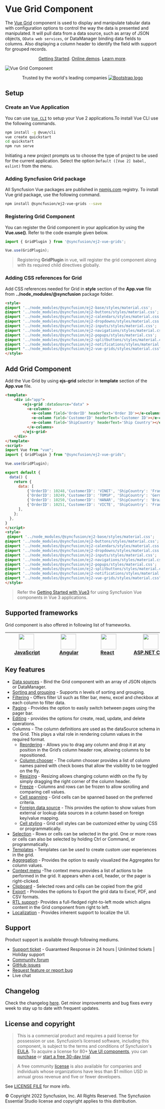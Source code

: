 # Vue Grid Component

The [Vue Grid](https://www.syncfusion.com/vue-ui-components/vue-grid?utm_source=npm&utm_medium=listing&utm_campaign=vue-grid-npm) component is used to display and manipulate tabular data with configuration options to control the way the data is presented and manipulated. It will pull data from a data source, such as array of JSON objects, `OData web services`, or DataManager binding data fields to columns. Also displaying a column header to identify the field with support for grouped records.

<p align="center">
  <a href="https://ej2.syncfusion.com/vue/documentation/grid/getting-started/?utm_source=npm&utm_medium=listing&utm_campaign=vue-grid-npm">Getting Started</a>.
  <a href="https://ej2.syncfusion.com/vue/demos/?utm_source=npm&utm_medium=listing&utm_campaign=vue-grid-npm#/bootstrap5/grid/overview">Online demos</a>.
  <a href="https://www.syncfusion.com/vue-components/vue-grid?utm_source=npm&utm_medium=listing&utm_campaign=vue-grid-npm">Learn more</a>.
</p>

![Vue Grid Component](https://raw.githubusercontent.com/SyncfusionExamples/nuget-img/master/vue/vue-datagrid.png)

<p align="center">
Trusted by the world's leading companies
  <a href="https://www.syncfusion.com">
    <img src="https://raw.githubusercontent.com/SyncfusionExamples/nuget-img/master/syncfusion/syncfusion-trusted-companies.webp" alt="Bootstrap logo">
  </a>
</p>

## Setup

### Create an Vue Application

You can use [`Vue CLI`](https://github.com/vuejs/vue-cli) to setup your Vue 2 applications.To install Vue CLI use the following commands.

```bash
npm install -g @vue/cli
vue create quickstart
cd quickstart
npm run serve
```
Initiating a new project prompts us to choose the type of project to be used for the current application. Select the option `Default ([Vue 2] babel, eslint)` from the menu.

### Adding Syncfusion Grid package

All Syncfusion Vue packages are published in [npmjs.com](https://www.npmjs.com/~syncfusionorg) registry. To install Vue grid package, use the following command.

```bash
npm install @syncfusion/ej2-vue-grids --save
```

### Registering Grid Component

You can register the Grid component in your application by using the **Vue.use()**. Refer to the code example given below.

```typescript
import { GridPlugin } from '@syncfusion/ej2-vue-grids';

Vue.use(GridPlugin);
```

> Registering **GridPlugin** in vue, will register the grid component along with its required child directives globally.

### Adding CSS references for Grid

Add CSS references needed for Grid in **style** section of the **App.vue** file from **../node_modules/@syncfusion** package folder.

```html
<style>
@import '../node_modules/@syncfusion/ej2-base/styles/material.css';  
@import '../node_modules/@syncfusion/ej2-buttons/styles/material.css';  
@import '../node_modules/@syncfusion/ej2-calendars/styles/material.css';  
@import '../node_modules/@syncfusion/ej2-dropdowns/styles/material.css';  
@import '../node_modules/@syncfusion/ej2-inputs/styles/material.css';  
@import '../node_modules/@syncfusion/ej2-navigations/styles/material.css';
@import '../node_modules/@syncfusion/ej2-popups/styles/material.css';
@import '../node_modules/@syncfusion/ej2-splitbuttons/styles/material.css';
@import '../node_modules/@syncfusion/ej2-notifications/styles/material.css';
@import "../node_modules/@syncfusion/ej2-vue-grids/styles/material.css";
</style>
```

## Add Grid Component

Add the Vue Grid by using **ejs-grid** selector in **template** section of the **App.vue** file.

```html
<template>
    <div id="app">
        <ejs-grid :dataSource="data" >
          <e-columns>
            <e-column field='OrderID' headerText='Order ID'></e-column>
            <e-column field='CustomerID' headerText='Customer ID'></e-column>
            <e-column field='ShipCountry' headerText='Ship Country'></e-column>
          </e-columns>
        </ejs-grid>
    </div>
</template>
<script>
import Vue from "vue";
import { GridPlugin } from "@syncfusion/ej2-vue-grids";

Vue.use(GridPlugin);

export default {
  data() {
    return {
      data: [
          {'OrderID': 10248,'CustomerID': 'VINET', 'ShipCountry': 'France'},
          {'OrderID': 10249,'CustomerID': 'TOMSP', 'ShipCountry': 'Germany'},
          {'OrderID': 10250,'CustomerID': 'HANAR', 'ShipCountry': 'Brazil' },
          {'OrderID': 10251,'CustomerID': 'VICTE', 'ShipCountry': 'France'}
      ],
    };
  },
}
</script>
<style>
 @import '../node_modules/@syncfusion/ej2-base/styles/material.css';  
@import '../node_modules/@syncfusion/ej2-buttons/styles/material.css';  
@import '../node_modules/@syncfusion/ej2-calendars/styles/material.css';  
@import '../node_modules/@syncfusion/ej2-dropdowns/styles/material.css';  
@import '../node_modules/@syncfusion/ej2-inputs/styles/material.css';  
@import '../node_modules/@syncfusion/ej2-navigations/styles/material.css';
@import '../node_modules/@syncfusion/ej2-popups/styles/material.css';
@import '../node_modules/@syncfusion/ej2-splitbuttons/styles/material.css';
@import '../node_modules/@syncfusion/ej2-notifications/styles/material.css';
@import "../node_modules/@syncfusion/ej2-vue-grids/styles/material.css";
</style>
```
> Refer the [Getting Started with Vue3](https://ej2.syncfusion.com/vue/documentation/grid/getting-started-vue/) for using Syncfusion Vue components in Vue 3 applications.

## Supported frameworks

Grid component is also offered in following list of frameworks.

| [<img src="https://ej2.syncfusion.com/github/images/js.svg" height="50" />](https://www.syncfusion.com/javascript-ui-controls?utm_medium=listing&utm_source=github)<br/>&nbsp;&nbsp;&nbsp;&nbsp;&nbsp;[JavaScript](https://www.syncfusion.com/javascript-ui-controls?utm_medium=listing&utm_source=github)&nbsp;&nbsp;&nbsp;&nbsp; | [<img src="https://ej2.syncfusion.com/github/images/angular.svg"  height="50" />](https://www.syncfusion.com/angular-components/?utm_medium=listing&utm_source=github)<br/>&nbsp;&nbsp;&nbsp;&nbsp;&nbsp;&nbsp;&nbsp;[Angular](https://www.syncfusion.com/angular-components/?utm_medium=listing&utm_source=github)&nbsp;&nbsp;&nbsp;&nbsp;&nbsp;&nbsp; | [<img src="https://ej2.syncfusion.com/github/images/react.svg" height="50" />](https://www.syncfusion.com/react-ui-components?utm_medium=listing&utm_source=github)<br/>&nbsp;&nbsp;&nbsp;&nbsp;&nbsp;&nbsp;&nbsp;[React](https://www.syncfusion.com/react-ui-components?utm_medium=listing&utm_source=github)&nbsp;&nbsp;&nbsp;&nbsp;&nbsp;&nbsp;&nbsp;&nbsp;&nbsp; | [<img src="https://ej2.syncfusion.com/github/images/netcore.svg" height="50" />](https://www.syncfusion.com/aspnet-core-ui-controls?utm_medium=listing&utm_source=github)<br/>&nbsp;&nbsp;[ASP.NET&nbsp;Core](https://www.syncfusion.com/aspnet-core-ui-controls?utm_medium=listing&utm_source=github)&nbsp;&nbsp; | [<img src="https://ej2.syncfusion.com/github/images/netmvc.svg" height="50" />](https://www.syncfusion.com/aspnet-mvc-ui-controls?utm_medium=listing&utm_source=github)<br/>&nbsp;&nbsp;[ASP.NET&nbsp;MVC](https://www.syncfusion.com/aspnet-mvc-ui-controls?utm_medium=listing&utm_source=github)&nbsp;&nbsp; | 
| :-----: | :-----: | :-----: | :-----: | :-----: |

## Key features

* [Data sources](https://ej2.syncfusion.com/vue/demos/?utm_source=npm&utm_medium=listing&utm_campaign=vue-grid-npm/#/material/grid/local-data.html) - Bind the Grid component with an array of JSON objects or DataManager.
* [Sorting and grouping](https://ej2.syncfusion.com/vue/demos/?utm_source=npm&utm_medium=listing&utm_campaign=vue-grid-npm/#/material/grid/grouping.html) - Supports n levels of sorting and grouping.
* [Filtering](https://ej2.syncfusion.com/vue/demos/?utm_source=npm&utm_medium=listing&utm_campaign=vue-grid-npm/#/material/grid/filtering.html) - Offers filter UI such as filter bar, menu, excel and checkbox at each column to filter data.
* [Paging](https://ej2.syncfusion.com/vue/demos/?utm_source=npm&utm_medium=listing&utm_campaign=vue-grid-npm/#/material/grid/paging.html) - Provides the option to easily switch between pages using the pager bar.
* [Editing](https://ej2.syncfusion.com/vue/demos/?utm_source=npm&utm_medium=listing&utm_campaign=vue-grid-npm/#/material/grid/inline-editing.html) - provides the options for create, read, update, and delete operations.
* Columns - The column definitions are used as the dataSource schema in the Grid. This plays a vital role in rendering column values in the required format.
  * [Reordering](https://ej2.syncfusion.com/vue/demos/?utm_source=npm&utm_medium=listing&utm_campaign=vue-grid-npm/#/material/grid/reorder.html) - Allows you to drag any column and drop it at any position in the Grid’s column header row, allowing columns to be repositioned.
  * [Column chooser](https://ej2.syncfusion.com/vue/demos/?utm_source=npm&utm_medium=listing&utm_campaign=vue-grid-npm/#/material/grid/column-chooser.html) - The column chooser provides a list of column names paired with check boxes that allow the visibility to be toggled on the fly.
  * [Resizing](https://ej2.syncfusion.com/vue/demos/?utm_source=npm&utm_medium=listing&utm_campaign=vue-grid-npm/#/material/grid/column-resize.html) - Resizing allows changing column width on the fly by simply dragging the right corner of the column header.
  * [Freeze](https://ej2.syncfusion.com/vue/demos/?utm_source=npm&utm_medium=listing&utm_campaign=vue-grid-npm/#/material/grid/frozen.html) - Columns and rows can be frozen to allow scrolling and comparing cell values.
  * [Cell spanning](https://ej2.syncfusion.com/vue/demos/?utm_source=npm&utm_medium=listing&utm_campaign=vue-grid-npm/#/material/grid/column-spanning.html) - Grid cells can be spanned based on the preferred criteria.
  * [Foreign data source](https://ej2.syncfusion.com/vue/demos/?utm_source=npm&utm_medium=listing&utm_campaign=vue-grid-npm/#/material/grid/foreign-key.html) - This provides the option to show values from external or lookup data sources in a column based on foreign key/value mapping.
  * [Cell styling](https://ej2.syncfusion.com/vue/documentation/grid/how-to/?utm_source=npm&utm_medium=listing&utm_campaign=vue-grid-npm#customize-column-styles) - Grid cell styles can be customized either by using CSS or programmatically.
* [Selection](https://ej2.syncfusion.com/vue/demos/?utm_source=npm&utm_medium=listing&utm_campaign=vue-grid-npm/#/material/grid/selection.html) - Rows or cells can be selected in the grid. One or more rows or cells can also be selected by holding Ctrl or Command, or programmatically.
* [Templates](https://ej2.syncfusion.com/vue/demos/?utm_source=npm&utm_medium=listing&utm_campaign=vue-grid-npm/#/material/grid/column-template.html) - Templates can be used to create custom user experiences in the grid.
* [Aggregation](https://ej2.syncfusion.com/vue/demos/?utm_source=npm&utm_medium=listing&utm_campaign=vue-grid-npm/#/material/grid/aggregate.html) - Provides the option to easily visualized the Aggregates for column values.
* [Context menu](https://ej2.syncfusion.com/vue/demos/?utm_source=npm&utm_medium=listing&utm_campaign=vue-grid-npm/#/material/grid/context-menu.html) -The context menu provides a list of actions to be performed in the grid. It appears when a cell, header, or the pager is right-clicked.
* [Clipboard](https://ej2.syncfusion.com/vue/demos/?utm_source=npm&utm_medium=listing&utm_campaign=vue-grid-npm/#/material/grid/clipboard.html) - Selected rows and cells can be copied from the grid
* [Export](https://ej2.syncfusion.com/vue/demos/?utm_source=npm&utm_medium=listing&utm_campaign=vue-grid-npm/#/material/grid/export.html) - Provides the options to Export the grid data to Excel, PDF, and CSV formats.
* [RTL support](https://ej2.syncfusion.com/vue/documentation/grid/global-local/?utm_source=npm&utm_medium=listing&utm_campaign=vue-grid-npm#right-to-left---rtl)- Provides a full-fledged right-to-left mode which aligns content in the Grid component from right to left.
* [Localization](https://ej2.syncfusion.com/vue/documentation/grid/global-local/?utm_source=npm&utm_medium=listing&utm_campaign=vue-grid-npm#localization) - Provides inherent support to localize the UI.

## Support

Product support is available through following mediums.

* [Support ticket](https://support.syncfusion.com/support/tickets/create) - Guaranteed Response in 24 hours | Unlimited tickets | Holiday support
* [Community forum](https://www.syncfusion.com/forums/vue?utm_source=npm&utm_medium=listing&utm_campaign=vue-grid-npm)
* [GitHub issues](https://www.syncfusion.com/vue-components/issues/new)
* [Request feature or report bug](https://www.syncfusion.com/feedback/vue?utm_source=npm&utm_medium=listing&utm_campaign=vue-grid-npm)
* Live chat

## Changelog

Check the changelog [here](https://github.com/syncfusion/ej2-vue-ui-components/blob/master/components/grids/CHANGELOG.md?utm_source=npm&utm_medium=listing&utm_campaign=vue-grid-npm). Get minor improvements and bug fixes every week to stay up to date with frequent updates.

## License and copyright

> This is a commercial product and requires a paid license for possession or use. Syncfusion’s licensed software, including this component, is subject to the terms and conditions of Syncfusion's [EULA](https://www.syncfusion.com/eula/es/). To acquire a license for 80+ [Vue UI components](https://www.syncfusion.com/vue-components), you can [purchase](https://www.syncfusion.com/sales/products) or [start a free 30-day trial](https://www.syncfusion.com/account/manage-trials/start-trials).

> A free community [license](https://www.syncfusion.com/products/communitylicense) is also available for companies and individuals whose organizations have less than $1 million USD in annual gross revenue and five or fewer developers.

See [LICENSE FILE](https://github.com/syncfusion/ej2-vue-ui-components/blob/master/license?utm_source=npm&utm_medium=listing&utm_campaign=vue-grid-npm) for more info.

&copy; Copyright 2022 Syncfusion, Inc. All Rights Reserved. The Syncfusion Essential Studio license and copyright applies to this distribution.
